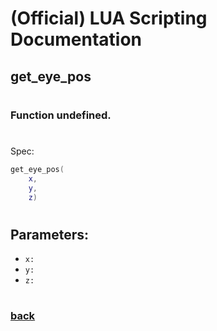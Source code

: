 
# (Official) LUA Scripting Documentation

## get_eye_pos
#
### Function undefined.
#
Spec:
```lua
get_eye_pos(
	x,
	y,
	z)
```
#
## Parameters:
- `x:` 
- `y:` 
- `z:` 
#
### [back](../other)
